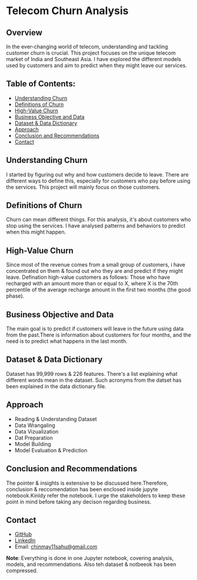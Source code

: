 # Telecom Churn Analysis

## Overview
In the ever-changing world of telecom, understanding and tackling customer churn is crucial. This project focuses on the unique telecom market of India and Southeast Asia. I have explored the different models used by customers and aim to predict when they might leave our services.

## Table of Contents:
* [Understanding Churn](#understanding-churn)
* [Definitions of Churn](#definitions-of-churn)
* [High-Value Churn](#high-value-churn)
* [Business Objective and Data](#business-objective-and-data)
* [Dataset &  Data Dictionary](#dataset-&-data-dictionary)
* [Approach](#approach)
* [Conclusion and Recommendations](#conclusion-and-recommendations)
* [Contact](#contact)

## Understanding Churn
I started by figuring out why and how customers decide to leave. There are different ways to define this, especially for customers who pay before using the services. This project will mainly focus on those customers.

## Definitions of Churn
Churn can mean different things. For this analysis, it's about customers who stop using the services. I have analysed patterns and behaviors to predict when this might happen.

## High-Value Churn
Since most of the revenue comes from a small group of customers, i have concentrated on them & found out who they are and predict if they might leave. Defination high-value customers as follows: Those who have recharged with an amount more than or equal to X, where X is the 70th percentile of the average recharge amount in the first two months (the good phase).

## Business Objective and Data
The main goal is to predict if customers will leave in the future using data from the past.There is information about customers for four months, and the need is to predict what happens in the last month.

## Dataset &  Data Dictionary
Dataset has 99,999 rows & 226 features. There's a list explaining what different words mean in the dataset. Such acronyms from the datset has been explained in the data dictionary file.

## Approach
- Reading & Understanding Dataset
- Data Wrangaling
- Data Vizualization
- Dat Preparation
- Model Building
- Model Evaluation & Prediction

## Conclusion and Recommendations
The pointer & insights is extensive to be discussed here.Therefore, conclusion & reccomendation has been enclosed inside jupyte notebook.Kinldy refer the notebook.
I urge the stakeholders to keep these point in mind before taking any decison regarding business.

## Contact
- [GitHub](https://github.com/ChinmaySahu10) 
- [LinkedIn](https://www.linkedin.com/in/chinmaysahu7/)
- Email: chinmay11sahu@gmail.com

**Note**: Everything is done in one Jupyter notebook, covering analysis, models, and recommendations. Also teh dataset & notbeeok has been compressed.
